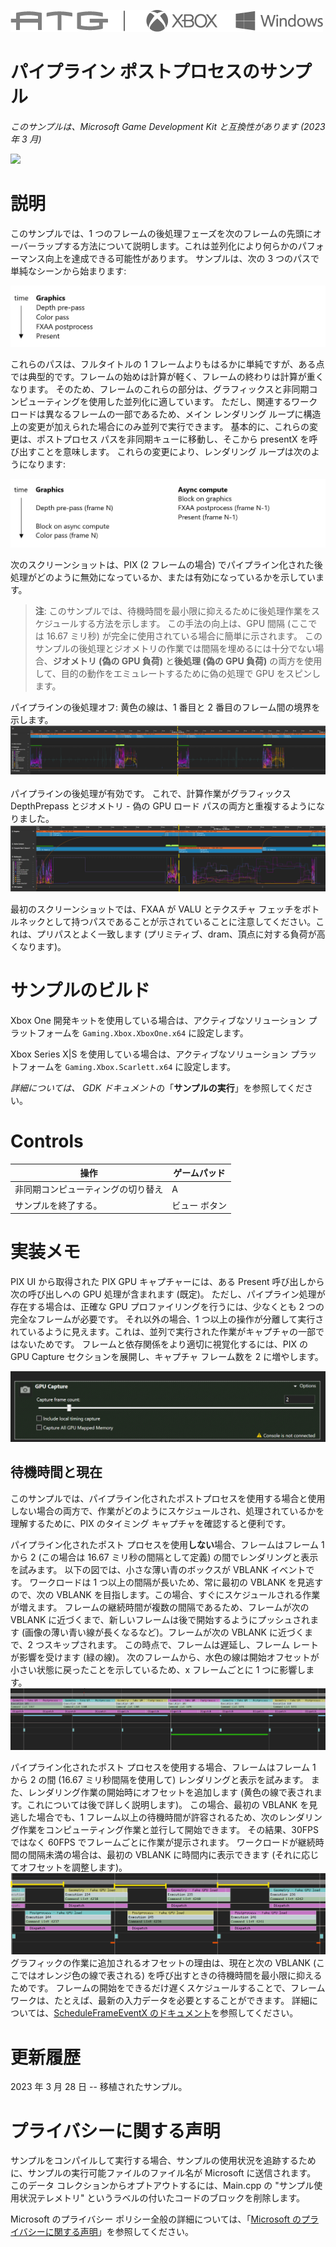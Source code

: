 ![](./media/image1.png)

# パイプライン ポストプロセスのサンプル

*このサンプルは、Microsoft Game Development Kit と互換性があります (2023 年 3 月)*

![](./media/image2.png)

# 説明

このサンプルでは、1 つのフレームの後処理フェーズを次のフレームの先頭にオーバーラップする方法について説明します。これは並列化により何らかのパフォーマンス向上を達成できる可能性があります。 サンプルは、次の 3 つのパスで単純なシーンから始まります:

![](./media/image3.png)

これらのパスは、フルタイトルの 1 フレームよりもはるかに単純ですが、ある点では典型的です。フレームの始めは計算が軽く、フレームの終わりは計算が重くなります。 そのため、フレームのこれらの部分は、グラフィックスと非同期コンピューティングを使用した並列化に適しています。 ただし、関連するワークロードは異なるフレームの一部であるため、メイン レンダリング ループに構造上の変更が加えられた場合にのみ並列で実行できます。 基本的に、これらの変更は、ポストプロセス パスを非同期キューに移動し、そこから presentX を呼び出すことを意味します。 これらの変更により、レンダリング ループは次のようになります:

![](./media/image5.png)

次のスクリーンショットは、PIX (2 フレームの場合) でパイプライン化された後処理がどのように無効になっているか、または有効になっているかを示しています。

> **注**: このサンプルでは、待機時間を最小限に抑えるために後処理作業をスケジュールする方法を示します。
> この手法の向上は、GPU 間隔 (ここでは 16.67 ミリ秒) が完全に使用されている場合に簡単に示されます。 このサンプルの後処理とジオメトリの作業では間隔を埋めるには十分でない場合、**ジオメトリ (偽の GPU 負荷)** と**後処理 (偽の GPU 負荷)** の両方を使用して、目的の動作をエミュレートするために偽の処理で GPU をスピンします。

パイプラインの後処理オフ: 黄色の線は、1 番目と 2 番目のフレーム間の境界を示します。 ![](./media/image6.png)

パイプラインの後処理が有効です。 これで、計算作業がグラフィックス DepthPrepass とジオメトリ - 偽の GPU ロード パスの両方と重複するようになりました。 ![](./media/image7.png)

最初のスクリーンショットでは、FXAA が VALU とテクスチャ フェッチをボトルネックとして持つパスであることが示されていることに注意してください。これは、プリパスとよく一致します (プリミティブ、dram、頂点に対する負荷が高くなります)。

# サンプルのビルド

Xbox One 開発キットを使用している場合は、アクティブなソリューション プラットフォームを `Gaming.Xbox.XboxOne.x64` に設定します。

Xbox Series X|S を使用している場合は、アクティブなソリューション プラットフォームを `Gaming.Xbox.Scarlett.x64` に設定します。

*詳細については、* *GDK ドキュメント*の「__サンプルの実行__」を参照してください。

# Controls

| 操作 | ゲームパッド |
|---|---|
| 非同期コンピューティングの切り替え | A |
| サンプルを終了する。 | ビュー ボタン |

# 実装メモ

PIX UI から取得された PIX GPU キャプチャーには、ある Present 呼び出しから次の呼び出しへの GPU 処理が含まれます (既定)。 ただし、パイプライン処理が存在する場合は、正確な GPU プロファイリングを行うには、少なくとも 2 つの完全なフレームが必要です。 それ以外の場合、1 つ以上の操作が分離して実行されているように見えます。これは、並列で実行された作業がキャプチャの一部ではないためです。 フレームと依存関係をより適切に視覚化するには、PIX の GPU Capture セクションを展開し、キャプチャ フレーム数を 2 に増やします。

![](./media/image4.png)

## 待機時間と現在

このサンプルでは、パイプライン化されたポストプロセスを使用する場合と使用しない場合の両方で、作業がどのようにスケジュールされ、処理されているかを理解するために、PIX のタイミング キャプチャを確認すると便利です。

パイプライン化されたポスト プロセスを使用**しない**場合、フレームはフレーム 1 から 2 (この場合は 16.67 ミリ秒の間隔として定義) の間でレンダリングと表示を試みます。 以下の図では、小さな薄い青のボックスが VBLANK イベントです。 ワークロードは 1 つ以上の間隔が長いため、常に最初の VBLANK を見逃すので、次の VBLANK を目指します。この場合、すぐにスケジュールされる作業が増えます。 フレームの継続時間が複数の間隔であるため、フレームが次の VBLANK に近づくまで、新しいフレームは後で開始するようにプッシュされます (画像の薄い青い線が長くなるなど)。フレームが次の VBLANK に近づくまで、2 つスキップされます。 この時点で、フレームは遅延し、フレーム レートが影響を受けます (緑の線)。 次のフレームから、水色の線は開始オフセットが小さい状態に戻ったことを示しているため、x フレームごとに 1 つに影響します。![](./media/image8.png)

パイプライン化されたポスト プロセスを使用する場合、フレームはフレーム 1 から 2 の間 (16.67 ミリ秒間隔を使用して) レンダリングと表示を試みます。 また、レンダリング作業の開始時にオフセットを追加します (黄色の線で表されます。これについては後で詳しく説明します)。 この場合、最初の VBLANK を見逃した場合でも、1 フレーム以上の待機時間が許容されるため、次のレンダリング作業をコンピューティング作業と並行して開始できます。 その結果、30FPS ではなく 60FPS でフレームごとに作業が提示されます。 ワークロードが継続時間の間隔未満の場合は、最初の VBLANK に時間内に表示できます (それに応じてオフセットを調整します)。 ![](./media/image9.png) グラフィックの作業に追加されるオフセットの理由は、現在と次の VBLANK (ここではオレンジ色の線で表される) を呼び出すときの待機時間を最小限に抑えるためです。 フレームの開始をできるだけ遅くスケジュールすることで、フレームワークは、たとえば、最新の入力データを必要とすることができます。 詳細については、[ScheduleFrameEventX のドキュメント](https://developer.microsoft.com/en-us/games/xbox/docs/gdk/id3d12device_scheduleframeeventx)を参照してください。

# 更新履歴

2023 年 3 月 28 日 -- 移植されたサンプル。

# プライバシーに関する声明

サンプルをコンパイルして実行する場合、サンプルの使用状況を追跡するために、サンプルの実行可能ファイルのファイル名が Microsoft に送信されます。 このデータ コレクションからオプトアウトするには、Main.cpp の "サンプル使用状況テレメトリ" というラベルの付いたコードのブロックを削除します。

Microsoft のプライバシー ポリシー全般の詳細については、「[Microsoft のプライバシーに関する声明](https://privacy.microsoft.com/en-us/privacystatement/)」を参照してください。


